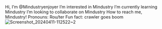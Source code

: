 Hi, I’m @Mindustryenjoyer
I’m interested in Mindustry
I’m currently learning Mindustry
I’m looking to collaborate on Mindustry
How to reach me, Mindustry!
Pronouns: Rou/ter
Fun fact: crawler goes boom
![Screenshot_20240411-112522~2](https://github.com/Mindustryenjoyer/Mindustryenjoyer/assets/161858641/47c071e0-9e9a-4e56-965f-7fa887f51daa)

